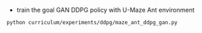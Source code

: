 - train the goal GAN DDPG policy with U-Maze Ant environment<br />
```bash 
python curriculum/experiments/ddpg/maze_ant_ddpg_gan.py
```
